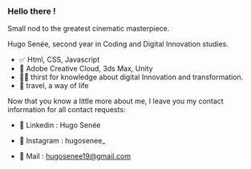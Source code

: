 ### Hello there !
Small nod to the greatest cinematic masterpiece.

Hugo Senée, second year in Coding and Digital Innovation studies.

- :white_check_mark: Html, CSS, Javascript
- :green_heart: Adobe Creative Cloud, 3ds Max, Unity
- :technologist: thirst for knowledge about digital Innovation and transformation.
- :bento: travel, a way of life

Now that you know a little more about me, I leave you my contact information for all contact requests:
- :iphone: Linkedin : Hugo Senée

- :camera_flash: Instagram : hugosenee_

- :speech_balloon: Mail : hugosenee19@gmail.com
  


